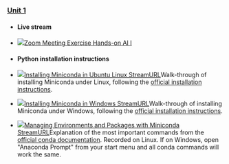 ### [Unit 1](https://moodle.jku.at/jku/course/view.php?id=11708#section-1)


* #### Live stream


* [![](https://moodle.jku.at/jku/theme/image.php/classic/zoom/1600773234/icon)Zoom Meeting Exercise Hands-on AI I](https://moodle.jku.at/jku/mod/zoom/view.php?id=4422259)
* #### Python installation instructions


* [![](https://moodle.jku.at/jku/theme/image.php/classic/streamurl/1600773234/icon)Installing Miniconda in Ubuntu Linux StreamURL](https://moodle.jku.at/jku/mod/streamurl/view.php?id=4415223)Walk-through of installing Miniconda under Linux, following the [official installation instructions](https://docs.conda.io/projects/conda/en/latest/user-guide/install/linux.html).


* [![](https://moodle.jku.at/jku/theme/image.php/classic/streamurl/1600773234/icon)Installing Miniconda in Windows StreamURL](https://moodle.jku.at/jku/mod/streamurl/view.php?id=4415227)Walk-through of installing Miniconda under Windows, following the [official installation instructions](https://docs.conda.io/projects/conda/en/latest/user-guide/install/windows.html).


* [![](https://moodle.jku.at/jku/theme/image.php/classic/streamurl/1600773234/icon)Managing Environments and Packages with Miniconda StreamURL](https://moodle.jku.at/jku/mod/streamurl/view.php?id=4422581)Explanation of the most important commands from the [official conda documentation](https://docs.conda.io/projects/conda/en/latest/user-guide/tasks/manage-environments.html). Recorded on Linux. If on Windows, open "Anaconda Prompt" from your start menu and all conda commands will work the same.  




